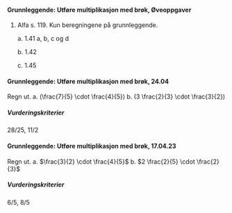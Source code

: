 #### Grunnleggende: Utføre multiplikasjon med brøk,  Øveoppgaver

1. Alfa s. 119. Kun beregningene på grunnleggende.

   a. 1.41 a, b, c og d

   b. 1.42

   c. 1.45

#### Grunnleggende: Utføre multiplikasjon med brøk,  24.04

Regn ut.
a. \(\frac{7}{5} \cdot \frac{4}{5}\)
b. \(3 \frac{2}{3} \cdot \frac{3}{2}\)

##### Vurderingskriterier

28/25, 11/2

#### Grunnleggende: Utføre multiplikasjon med brøk,  17.04.23

Regn ut.
a. $\frac{3}{2} \cdot \frac{4}{5}$
b. $2 \frac{2}{5} \cdot \frac{2}{3}$

##### Vurderingskriterier

6/5, 8/5

